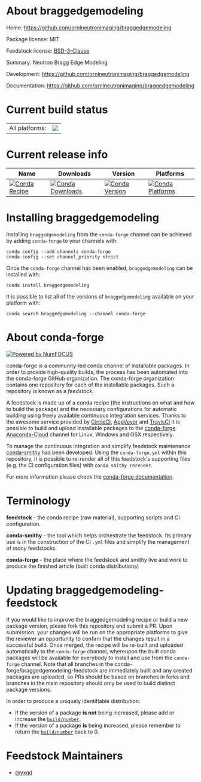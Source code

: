 About braggedgemodeling
=======================

Home: https://github.com/ornlneutronimaging/braggedgemodeling

Package license: MIT

Feedstock license: [BSD-3-Clause](https://github.com/conda-forge/braggedgemodeling-feedstock/blob/master/LICENSE.txt)

Summary: Neutron Bragg Edge Modeling

Development: https://github.com/ornlneutronimaging/braggedgemodeling

Documentation: https://github.com/ornlneutronimaging/braggedgemodeling

Current build status
====================


<table><tr><td>All platforms:</td>
    <td>
      <a href="https://dev.azure.com/conda-forge/feedstock-builds/_build/latest?definitionId=3751&branchName=master">
        <img src="https://dev.azure.com/conda-forge/feedstock-builds/_apis/build/status/braggedgemodeling-feedstock?branchName=master">
      </a>
    </td>
  </tr>
</table>

Current release info
====================

| Name | Downloads | Version | Platforms |
| --- | --- | --- | --- |
| [![Conda Recipe](https://img.shields.io/badge/recipe-braggedgemodeling-green.svg)](https://anaconda.org/conda-forge/braggedgemodeling) | [![Conda Downloads](https://img.shields.io/conda/dn/conda-forge/braggedgemodeling.svg)](https://anaconda.org/conda-forge/braggedgemodeling) | [![Conda Version](https://img.shields.io/conda/vn/conda-forge/braggedgemodeling.svg)](https://anaconda.org/conda-forge/braggedgemodeling) | [![Conda Platforms](https://img.shields.io/conda/pn/conda-forge/braggedgemodeling.svg)](https://anaconda.org/conda-forge/braggedgemodeling) |

Installing braggedgemodeling
============================

Installing `braggedgemodeling` from the `conda-forge` channel can be achieved by adding `conda-forge` to your channels with:

```
conda config --add channels conda-forge
conda config --set channel_priority strict
```

Once the `conda-forge` channel has been enabled, `braggedgemodeling` can be installed with:

```
conda install braggedgemodeling
```

It is possible to list all of the versions of `braggedgemodeling` available on your platform with:

```
conda search braggedgemodeling --channel conda-forge
```


About conda-forge
=================

[![Powered by
NumFOCUS](https://img.shields.io/badge/powered%20by-NumFOCUS-orange.svg?style=flat&colorA=E1523D&colorB=007D8A)](https://numfocus.org)

conda-forge is a community-led conda channel of installable packages.
In order to provide high-quality builds, the process has been automated into the
conda-forge GitHub organization. The conda-forge organization contains one repository
for each of the installable packages. Such a repository is known as a *feedstock*.

A feedstock is made up of a conda recipe (the instructions on what and how to build
the package) and the necessary configurations for automatic building using freely
available continuous integration services. Thanks to the awesome service provided by
[CircleCI](https://circleci.com/), [AppVeyor](https://www.appveyor.com/)
and [TravisCI](https://travis-ci.com/) it is possible to build and upload installable
packages to the [conda-forge](https://anaconda.org/conda-forge)
[Anaconda-Cloud](https://anaconda.org/) channel for Linux, Windows and OSX respectively.

To manage the continuous integration and simplify feedstock maintenance
[conda-smithy](https://github.com/conda-forge/conda-smithy) has been developed.
Using the ``conda-forge.yml`` within this repository, it is possible to re-render all of
this feedstock's supporting files (e.g. the CI configuration files) with ``conda smithy rerender``.

For more information please check the [conda-forge documentation](https://conda-forge.org/docs/).

Terminology
===========

**feedstock** - the conda recipe (raw material), supporting scripts and CI configuration.

**conda-smithy** - the tool which helps orchestrate the feedstock.
                   Its primary use is in the construction of the CI ``.yml`` files
                   and simplify the management of *many* feedstocks.

**conda-forge** - the place where the feedstock and smithy live and work to
                  produce the finished article (built conda distributions)


Updating braggedgemodeling-feedstock
====================================

If you would like to improve the braggedgemodeling recipe or build a new
package version, please fork this repository and submit a PR. Upon submission,
your changes will be run on the appropriate platforms to give the reviewer an
opportunity to confirm that the changes result in a successful build. Once
merged, the recipe will be re-built and uploaded automatically to the
`conda-forge` channel, whereupon the built conda packages will be available for
everybody to install and use from the `conda-forge` channel.
Note that all branches in the conda-forge/braggedgemodeling-feedstock are
immediately built and any created packages are uploaded, so PRs should be based
on branches in forks and branches in the main repository should only be used to
build distinct package versions.

In order to produce a uniquely identifiable distribution:
 * If the version of a package **is not** being increased, please add or increase
   the [``build/number``](https://docs.conda.io/projects/conda-build/en/latest/resources/define-metadata.html#build-number-and-string).
 * If the version of a package **is** being increased, please remember to return
   the [``build/number``](https://docs.conda.io/projects/conda-build/en/latest/resources/define-metadata.html#build-number-and-string)
   back to 0.

Feedstock Maintainers
=====================

* [@yxqd](https://github.com/yxqd/)


